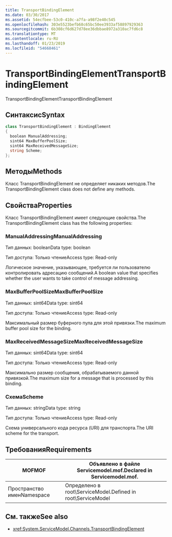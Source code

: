 ```yaml
---
title: TransportBindingElement
ms.date: 03/30/2017
ms.assetid: 54ecfbee-53c0-410c-a7fa-a98f2e40c545
ms.openlocfilehash: 303e5523befb68c65bc50ee3933af58897929363
ms.sourcegitcommit: 6b308cf6d627d78ee36dbbae8972a310ac7fd6c8
ms.translationtype: MT
ms.contentlocale: ru-RU
ms.lasthandoff: 01/23/2019
ms.locfileid: "54668461"
---
```

# <a name="transportbindingelement"></a><span data-ttu-id="928b2-102">TransportBindingElement</span><span class="sxs-lookup"><span data-stu-id="928b2-102">TransportBindingElement</span></span>
<span data-ttu-id="928b2-103">TransportBindingElement</span><span class="sxs-lookup"><span data-stu-id="928b2-103">TransportBindingElement</span></span>  
  
## <a name="syntax"></a><span data-ttu-id="928b2-104">Синтаксис</span><span class="sxs-lookup"><span data-stu-id="928b2-104">Syntax</span></span>  
  
```csharp
class TransportBindingElement : BindingElement  
{  
  boolean ManualAddressing;  
  sint64 MaxBufferPoolSize;  
  sint64 MaxReceivedMessageSize;  
  string Scheme;  
};  
```  
  
## <a name="methods"></a><span data-ttu-id="928b2-105">Методы</span><span class="sxs-lookup"><span data-stu-id="928b2-105">Methods</span></span>  
 <span data-ttu-id="928b2-106">Класс TransportBindingElement не определяет никаких методов.</span><span class="sxs-lookup"><span data-stu-id="928b2-106">The TransportBindingElement class does not define any methods.</span></span>  
  
## <a name="properties"></a><span data-ttu-id="928b2-107">Свойства</span><span class="sxs-lookup"><span data-stu-id="928b2-107">Properties</span></span>  
 <span data-ttu-id="928b2-108">Класс TransportBindingElement имеет следующие свойства.</span><span class="sxs-lookup"><span data-stu-id="928b2-108">The TransportBindingElement class has the following properties:</span></span>  
  
### <a name="manualaddressing"></a><span data-ttu-id="928b2-109">ManualAddressing</span><span class="sxs-lookup"><span data-stu-id="928b2-109">ManualAddressing</span></span>  
 <span data-ttu-id="928b2-110">Тип данных: boolean</span><span class="sxs-lookup"><span data-stu-id="928b2-110">Data type: boolean</span></span>  
  
 <span data-ttu-id="928b2-111">Тип доступа: Только чтение</span><span class="sxs-lookup"><span data-stu-id="928b2-111">Access type: Read-only</span></span>  
  
 <span data-ttu-id="928b2-112">Логическое значение, указывающее, требуется ли пользователю контролировать адресацию сообщений.</span><span class="sxs-lookup"><span data-stu-id="928b2-112">A boolean value that specifies whether the user wants to take control of message addressing.</span></span>  
  
### <a name="maxbufferpoolsize"></a><span data-ttu-id="928b2-113">MaxBufferPoolSize</span><span class="sxs-lookup"><span data-stu-id="928b2-113">MaxBufferPoolSize</span></span>  
 <span data-ttu-id="928b2-114">Тип данных: sint64</span><span class="sxs-lookup"><span data-stu-id="928b2-114">Data type: sint64</span></span>  
  
 <span data-ttu-id="928b2-115">Тип доступа: Только чтение</span><span class="sxs-lookup"><span data-stu-id="928b2-115">Access type: Read-only</span></span>  
  
 <span data-ttu-id="928b2-116">Максимальный размер буферного пула для этой привязки.</span><span class="sxs-lookup"><span data-stu-id="928b2-116">The maximum buffer pool size for the binding.</span></span>  
  
### <a name="maxreceivedmessagesize"></a><span data-ttu-id="928b2-117">MaxReceivedMessageSize</span><span class="sxs-lookup"><span data-stu-id="928b2-117">MaxReceivedMessageSize</span></span>  
 <span data-ttu-id="928b2-118">Тип данных: sint64</span><span class="sxs-lookup"><span data-stu-id="928b2-118">Data type: sint64</span></span>  
  
 <span data-ttu-id="928b2-119">Тип доступа: Только чтение</span><span class="sxs-lookup"><span data-stu-id="928b2-119">Access type: Read-only</span></span>  
  
 <span data-ttu-id="928b2-120">Максимально размер сообщения, обрабатываемого данной привязкой.</span><span class="sxs-lookup"><span data-stu-id="928b2-120">The maximum size for a message that is processed by this binding.</span></span>  
  
### <a name="scheme"></a><span data-ttu-id="928b2-121">Схема</span><span class="sxs-lookup"><span data-stu-id="928b2-121">Scheme</span></span>  
 <span data-ttu-id="928b2-122">Тип данных: string</span><span class="sxs-lookup"><span data-stu-id="928b2-122">Data type: string</span></span>  
  
 <span data-ttu-id="928b2-123">Тип доступа: Только чтение</span><span class="sxs-lookup"><span data-stu-id="928b2-123">Access type: Read-only</span></span>  
  
 <span data-ttu-id="928b2-124">Схема универсального кода ресурса (URI) для транспорта.</span><span class="sxs-lookup"><span data-stu-id="928b2-124">The URI scheme for the transport.</span></span>  
  
## <a name="requirements"></a><span data-ttu-id="928b2-125">Требования</span><span class="sxs-lookup"><span data-stu-id="928b2-125">Requirements</span></span>  
  
|<span data-ttu-id="928b2-126">MOF</span><span class="sxs-lookup"><span data-stu-id="928b2-126">MOF</span></span>|<span data-ttu-id="928b2-127">Объявлено в файле Servicemodel.mof.</span><span class="sxs-lookup"><span data-stu-id="928b2-127">Declared in Servicemodel.mof.</span></span>|  
|---------|-----------------------------------|  
|<span data-ttu-id="928b2-128">Пространство имен</span><span class="sxs-lookup"><span data-stu-id="928b2-128">Namespace</span></span>|<span data-ttu-id="928b2-129">Определено в root\ServiceModel.</span><span class="sxs-lookup"><span data-stu-id="928b2-129">Defined in root\ServiceModel</span></span>|  
  
## <a name="see-also"></a><span data-ttu-id="928b2-130">См. также</span><span class="sxs-lookup"><span data-stu-id="928b2-130">See also</span></span>
- <xref:System.ServiceModel.Channels.TransportBindingElement>
